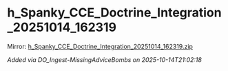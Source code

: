 # h_Spanky_CCE_Doctrine_Integration_20251014_162319

Mirror: [h_Spanky_CCE_Doctrine_Integration_20251014_162319.zip](./h_Spanky_CCE_Doctrine_Integration_20251014_162319.zip)

_Added via DO_Ingest-MissingAdviceBombs on 2025-10-14T21:02:18_
